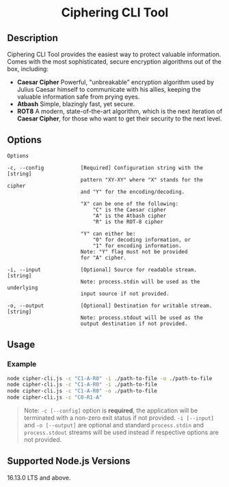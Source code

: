 <h1 align="center">Ciphering CLI Tool</h1>

## Description

Ciphering CLI Tool provides the easiest way to protect valuable information. Comes with the most sophisticated, secure encryption algorithms out of the box, including:

-   <b>Caesar Cipher</b> Powerful, "unbreakable” encryption algorithm used by Julius Caesar himself to communicate with his allies, keeping the valuable information safe from prying eyes.
-   <b>Atbash</b> Simple, blazingly fast, yet secure.
-   <b>ROT8</b> A modern, state-of-the-art algorithm, which is the next iteration of <b>Caesar Cipher</b>, for those who want to get their security to the next level.

## Options

```
Options

-c, --config            [Required] Configuration string with the            [string]
                        pattern "XY-XY" where "X" stands for the cipher
                        and "Y" for the encoding/decoding.

                        "X" can be one of the following:
                            "C" is the Caesar cipher
                            "A" is the Atbash cipher
                            "R" is the ROT-8 cipher

                        "Y" can either be:
                            "0" for decoding information, or
                            "1" for encoding information.
                        Note: "Y" flag must not be provided
                        for "A" cipher.

-i, --input             [Optional] Source for readable stream.              [string]
                        Note: process.stdin will be used as the underlying
                        input source if not provided.

-o, --output            [Optional] Destination for writable stream.         [string]
                        Note: process.stdout will be used as the
                        output destination if not provided.
```

## Usage

### Example

```bash
node cipher-cli.js -c "C1-A-R0" -i ./path-to-file -o ./path-to-file
node cipher-cli.js -c "C1-A-R0" -i ./path-to-file
node cipher-cli.js -c "C1-A-R0" -o ./path-to-file
node cipher-cli.js -c "C0-R1-A"
```

> Note: `-c [--config]` option is <b>required</b>, the application will be terminated with a non-zero exit status if not provided. `-i [--input]` and `-o [--output]` are optional and standard `process.stdin` and `process.stdout` streams will be used instead if respective options are not provided.

## Supported Node.js Versions

16.13.0 LTS and above.
